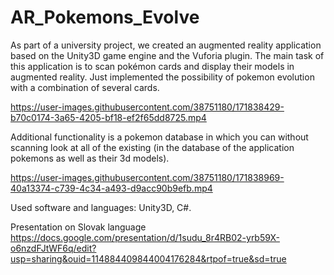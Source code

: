 # AR_Pokemons_Evolve
As part of a university project, we created an augmented 
reality application based on the Unity3D game engine and 
the Vuforia plugin. 
The main task of this application is to scan pokémon cards and display 
their models in augmented reality. Just implemented the possibility of pokemon 
evolution with a combination of several cards. 

https://user-images.githubusercontent.com/38751180/171838429-b70c0174-3a65-4205-bf18-ef2f65dd8725.mp4


Additional functionality is a pokemon database in which you can without scanning look at all of the existing (in the database of the application pokemons as well as their 3d models). 

https://user-images.githubusercontent.com/38751180/171838969-40a13374-c739-4c34-a493-d9acc90b9efb.mp4

 Used software and languages: Unity3D, C#.


Presentation on Slovak language https://docs.google.com/presentation/d/1sudu_8r4RB02-yrb59X-o6nzdFJtWF6q/edit?usp=sharing&ouid=114884409844004176284&rtpof=true&sd=true







